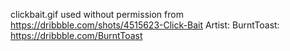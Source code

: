 clickbait.gif used without permission from https://dribbble.com/shots/4515623-Click-Bait
Artist: BurntToast:
https://dribbble.com/BurntToast
